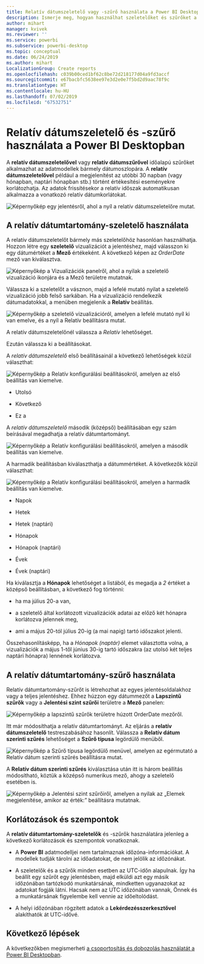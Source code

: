 ```yaml
---
title: Relatív dátumszeletelő vagy -szűrő használata a Power BI Desktopban
description: Ismerje meg, hogyan használhat szeletelőket és szűrőket a relatív dátumtartományok korlátozására a Power BI Desktopban.
author: mihart
manager: kvivek
ms.reviewer: ''
ms.service: powerbi
ms.subservice: powerbi-desktop
ms.topic: conceptual
ms.date: 06/24/2019
ms.author: mihart
LocalizationGroup: Create reports
ms.openlocfilehash: c039b00ced1bf62c8be72d218177d04a9fd3accf
ms.sourcegitcommit: e67bacbfc5638ee97e3d2e0e7f5bd2d9aac78f9c
ms.translationtype: HT
ms.contentlocale: hu-HU
ms.lasthandoff: 07/02/2019
ms.locfileid: "67532751"
---
```

# <a name="use-a-relative-date-slicer-and-filter-in-power-bi-desktop"></a>Relatív dátumszeletelő és -szűrő használata a Power BI Desktopban

A **relatív dátumszeletelővel** vagy **relatív dátumszűrővel** időalapú szűrőket alkalmazhat az adatmodellek bármely dátumoszlopára. A **relatív dátumszeletelővel** például a megjelenítést az utóbbi 30 napban (vagy hónapban, naptári hónapban stb.) történt értékesítési eseményekre korlátozhatja. Az adatok frissítésekor a relatív időszak automatikusan alkalmazza a vonatkozó relatív dátumkorlátokat.

![Képernyőkép egy jelentésről, ahol a nyíl a relatív dátumszeletelőre mutat.](media/desktop-slicer-filter-date-range/relative-date-range-slicer-filter-01.png)

## <a name="use-the-relative-date-range-slicer"></a>A relatív dátumtartomány-szeletelő használata

A relatív dátumszeletelőt bármely más szeletelőhöz hasonlóan használhatja. Hozzon létre egy **szeletelő** vizualizációt a jelentéshez, majd válasszon ki egy dátumértéket a **Mező** értékeként. A következő képen az *OrderDate* mező van kiválasztva.

![Képernyőkép a Vizualizációk panelről, ahol a nyilak a szeletelő vizualizáció ikonjára és a Mező területre mutatnak.](media/desktop-slicer-filter-date-range/relative-date-range-slicer-filter-02.png)

Válassza ki a szeletelőt a vásznon, majd a lefelé mutató nyilat a szeletelő vizualizáció jobb felső sarkában. Ha a vizualizáció rendelkezik dátumadatokkal, a menüben megjelenik a **Relatív** beállítás.

![Képernyőkép a szeletelő vizualizációról, amelyen a lefelé mutató nyíl ki van emelve, és a nyíl a Relatív beállításra mutat.](media/desktop-slicer-filter-date-range/relative-date-range-slicer-filter-03.png)

A relatív dátumszeletelőnél válassza a *Relatív* lehetőséget.

Ezután válassza ki a beállításokat.

A *relatív dátumszeletelő* első beállításainál a következő lehetőségek közül választhat:

![Képernyőkép a Relatív konfigurálási beállításokról, amelyen az első beállítás van kiemelve.](media/desktop-slicer-filter-date-range/relative-date-range-slicer-filter-04.png)

* Utolsó

* Következő

* Ez a

A *relatív dátumszeletelő* második (középső) beállításában egy szám beírásával megadhatja a relatív dátumtartományt.

![Képernyőkép a Relatív konfigurálási beállításokról, amelyen a második beállítás van kiemelve.](media/desktop-slicer-filter-date-range/relative-date-range-slicer-filter-04a.png)

A harmadik beállításban kiválaszthatja a dátummértéket. A következők közül választhat:

![Képernyőkép a Relatív konfigurálási beállításokról, amelyen a harmadik beállítás van kiemelve.](media/desktop-slicer-filter-date-range/relative-date-range-slicer-filter-05.png)

* Napok

* Hetek

* Hetek (naptári)

* Hónapok

* Hónapok (naptári)

* Évek

* Évek (naptári)

Ha kiválasztja a **Hónapok** lehetőséget a listából, és megadja a *2* értéket a középső beállításban, a következő fog történni:

* ha ma július 20-a van,

* a szeletelő által korlátozott vizualizációk adatai az előző két hónapra korlátozva jelennek meg,

* ami a május 20-tól július 20-ig (a mai napig) tartó időszakot jelenti.

Összehasonlításképp, ha a *Hónapok (naptár)* elemet választotta volna, a vizualizációk a május 1-től június 30-ig tartó időszakra (az utolsó két teljes naptári hónapra) lennének korlátozva.

## <a name="using-the-relative-date-range-filter"></a>A relatív dátumtartomány-szűrő használata

Relatív dátumtartomány-szűrőt is létrehozhat az egyes jelentésoldalakhoz vagy a teljes jelentéshez. Ehhez húzzon egy dátummezőt a **Lapszintű szűrők** vagy a **Jelentési szint szűrői** területre a **Mező** panelen:

![Képernyőkép a lapszintű szűrők területre húzott OrderDate mezőről.](media/desktop-slicer-filter-date-range/relative-date-range-slicer-filter-06.png)

Itt már módosíthatja a relatív dátumtartományt. Az eljárás a **relatív dátumszeletelő** testreszabásához hasonlít. Válassza a **Relatív dátum szerinti szűrés** lehetőséget a **Szűrő típusa** legördülő menüből.

![Képernyőkép a Szűrő típusa legördülő menüvel, amelyen az egérmutató a Relatív dátum szerinti szűrés beállításra mutat.](media/desktop-slicer-filter-date-range/relative-date-range-slicer-filter-07.png)

A **Relatív dátum szerinti szűrés** kiválasztása után itt is három beállítás módosítható, köztük a középső numerikus mező, ahogy a szeletelő esetében is.

![Képernyőkép a Jelentési szint szűrőiről, amelyen a nyilak az „Elemek megjelenítése, amikor az érték:” beállításra mutatnak.](media/desktop-slicer-filter-date-range/relative-date-range-slicer-filter-08.png)

## <a name="limitations-and-considerations"></a>Korlátozások és szempontok

A **relatív dátumtartomány-szeletelők** és -szűrők használatára jelenleg a következő korlátozások és szempontok vonatkoznak.

* A **Power BI** adatmodelljei nem tartalmaznak időzóna-információkat. A modellek tudják tárolni az időadatokat, de nem jelölik az időzónákat.

* A szeletelők és a szűrők minden esetben az UTC-időn alapulnak. Így ha beállít egy szűrőt egy jelentésben, majd elküldi azt egy másik időzónában tartózkodó munkatársának, mindketten ugyanazokat az adatokat fogják látni. Hacsak nem az UTC időzónában vannak, Önnek és a munkatársának figyelembe kell vennie az időeltolódást.

* A helyi időzónában rögzített adatok a **Lekérdezésszerkesztővel** alakíthatók át UTC-idővé.

## <a name="next-steps"></a>Következő lépések

A következőkben megismerheti [a csoportosítás és dobozolás használatát a Power BI Desktopban](../desktop-grouping-and-binning.md).
